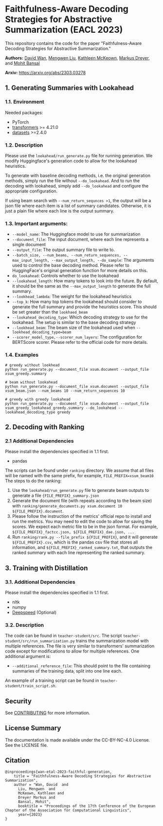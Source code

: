 # Faithfulness-Aware Decoding Strategies for Abstractive Summarization (EACL 2023)

This repository contains the code for the paper "Faithfulness-Aware Decoding Strategies for Abstractive Summarization."

**Authors:** [David Wan](https://meetdavidwan.github.io), [Mengwen Liu](https://www.amazon.science/author/mengwen-liu), [Kathleen McKeown](http://www.cs.columbia.edu/~kathy), [Markus Dreyer](https://markusdreyer.org), and [Mohit Bansal](https://www.cs.unc.edu/~mbansal)

**Arxiv:** https://arxiv.org/abs/2303.03278

## 1. Generating Summaries with Lookahead

### 1.1. Environment
Needed packages:
- PyTorch
- [transformers](https://github.com/huggingface/transformers/tree/v4.21.0) >= 4.21.0
- [datasets](https://github.com/huggingface/datasets/tree/2.4.0) >=2.4.0

### 1.2. Description
Please use the `lookahead/run_generate.py` file for running generation. We modify Huggingface's generation code to allow for the lookahead heuristics.

To generate with baseline decoding methods, i.e. the original generation methods, simply run the file without `--do_lookahead`. And to run the decoding with lookahead, simply add `--do_lookahead` and configure the appropriate configuration.

If using beam search with `--num_return_sequnces >1`, the output will be a json file where each item is a list of summary candidates. Otherwise, it is just a plain file where each line is the output summary.

### 1.3. Important arguments:
- `--model_name`: The Huggingface model to use for summarization
- `--document_file`: The input document, where each line represents a single document
- `--output_file`: The output summary file to write to.
- `--batch_size, --num_beams, --num_return_sequences, --max_input_length, --max_output_length, --do_sample`: The arguments used to control the base decoding method. Please refer to HuggingFace's original generation function for more details on this.
- `do_lookahead`: Controls whether to use the lookahead
- `--lookahead_length`: How many tokens to look into the future. By default, it should be the same as the `--max_output_length` to generate the full summary.
- `--lookhead_lambda`: The weight for the lookahead heuristics
- `--top_k`: How many top tokens the lookahead should consider to generate the full summary and provide the heuristics score. This should be set greater than the `lookhaed_beam`
- `--lookahead_decoding_type`: Which decoding strategy to use for the lookahead. The setup is similar to the base decoding strategy
- `--lookhead_beam`: The beam size of the lookahead used when `--lookhead_decoding_type=beam`
- `--scorer_model_type,--scorer_num_layers`:  The configuration for BERTScore scorer. Please refer to the official code for more details.

### 1.4. Examples
```
# greedy without lookhead
python run_generate.py --document_file xsum.document --output_file xsum_greedy.summary

# beam without lookahead
python run_generate.py --document_file xsum.document --output_file xsum_beam.json --num_beams 10 --num_return_sequences 10

# greedy with greedy lookahead
python run_generate.py --document_file xsum.document --output_file xsum_greedy_lookahead_greedy.summary --do_lookahead --lookahead_decoding_type greedy

```

## 2. Decoding with Ranking

### 2.1 Additional Dependencies
Please install the dependencies specified in 1.1 first.
- pandas

The scripts can be found under `ranking` directory. We assume that all files will be named with the same prefix, for example, `FILE_PREFIX=xsum_beam10` The steps to do the ranking:
1. Use the `lookahead/run_generate.py` file to generate beam outputs to generate a file `{FILE_PREFIX}_summary.json`
2. Generate the document file (with repeats according to the beam size) with `ranking/generate_documents.py xsum.document 10 ${FILE_PREFIX}.document`.
3. Please follow the instruction of the metrics' official repo to install and run the metrics. You may need to edit the code to allow for saving the scores. We expect each metric file to be in the json format. For example, `${FILE_PREFIX}_factcc.json, ${FILE_PREFIX}_dae.json, ...`
4. Run `ranking/rank.py --file_prefix ${FILE_PREFIX}`, and it will generate `${FILE_PREFIX}.csv`, which is the pandas csv file that stores all information, and `${FILE_PREFIX}_ranked_summary.txt`, that outputs the ranked summary with each line representing the ranked summary.

## 3. Training with Distillation

### 3.1. Additional Dependencies
Please install the dependencies specified in 1.1 first.
- nltk
- numpy
- [Deepspeed](https://github.com/microsoft/DeepSpeed) (Optional)

### 3.2. Description

The code can be found in `teacher-student/src`. The script `teacher-student/src/run_summarization.py` trains the summarization model with multiple references. The file is very similar to transformers' summarization code except for modifications to allow for multiple references. One additional argument is:
- `--additional_reference_file`: This should point to the file containing summaries of the training data, split into one line each.

An example of a training script can be found in `teacher-student/train_script.sh`.

## Security

See [CONTRIBUTING](CONTRIBUTING.md#security-issue-notifications) for more information.

## License Summary

The documentation is made available under the CC-BY-NC-4.0 License. See the LICENSE file.

## Citation

```
@inproceedings{wan-etal-2023-faithful-generation,
    title = "Faithfulness-Aware Decoding Strategies for Abstractive Summarization",
    author = "Wan, David  and
      Liu, Mengwen  and
      McKeown, Kathleen and
      Dreyer Markus and
      Bansal, Mohit",
      booktitle = "Proceedings of the 17th Conference of the European Chapter of the Association for Computational Linguistics",
      year={2023}
}
```
